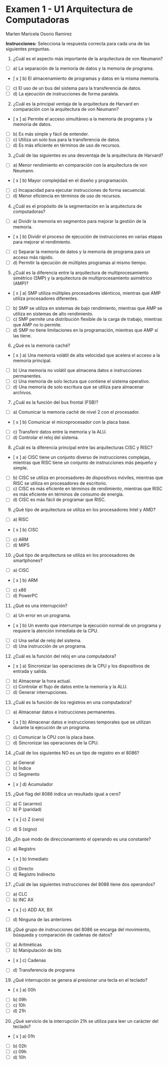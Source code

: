 # Examen 1 - U1 Arquitectura de Computadoras
Marlen Maricela Osorio Ramirez

**Instrucciones:** Selecciona la respuesta correcta para cada una de las siguientes preguntas.

1. ¿Cuál es el aspecto más importante de la arquitectura de von Neumann?

* [ ] a) La separación de la memoria de datos y la memoria de programa.
* [ x ] b) El almacenamiento de programas y datos en la misma memoria.
* [ ] c) El uso de un bus del sistema para la transferencia de datos.
* [ ] d) La ejecución de instrucciones de forma paralela.

2. ¿Cuál es la principal ventaja de la arquitectura de Harvard en comparación con la arquitectura de von Neumann?

* [ x ] a) Permite el acceso simultáneo a la memoria de programa y la memoria de datos.
* [ ] b) Es más simple y fácil de entender.
* [ ] c) Utiliza un solo bus para la transferencia de datos.
* [ ] d) Es más eficiente en términos de uso de recursos.

3. ¿Cuál de las siguientes es una desventaja de la arquitectura de Harvard?

* [ ] a) Menor rendimiento en comparación con la arquitectura de von Neumann.
* [ x ] b) Mayor complejidad en el diseño y programación.
* [ ] c) Incapacidad para ejecutar instrucciones de forma secuencial.
* [ ] d) Menor eficiencia en términos de uso de recursos.

4. ¿Cuál es el propósito de la segmentación en la arquitectura de computadoras?

* [ ] a) Dividir la memoria en segmentos para mejorar la gestión de la memoria.
* [ x ] b) Dividir el proceso de ejecución de instrucciones en varias etapas para mejorar el rendimiento.
* [ ] c) Separar la memoria de datos y la memoria de programa para un acceso más rápido.
* [ ] d) Permitir la ejecución de múltiples programas al mismo tiempo.

5. ¿Cuál es la diferencia entre la arquitectura de multiprocesamiento simétrico (SMP) y la arquitectura de multiprocesamiento asimétrico (AMP)?

* [ x ] a) SMP utiliza múltiples procesadores idénticos, mientras que AMP utiliza procesadores diferentes.
* [ ] b) SMP se utiliza en sistemas de bajo rendimiento, mientras que AMP se utiliza en sistemas de alto rendimiento.
* [ ] c) SMP permite una distribución flexible de la carga de trabajo, mientras que AMP no lo permite.
* [ ] d) SMP no tiene limitaciones en la programación, mientras que AMP sí las tiene.

6. ¿Qué es la memoria caché?

* [ x ] a) Una memoria volátil de alta velocidad que acelera el acceso a la memoria principal.
* [ ] b) Una memoria no volátil que almacena datos e instrucciones permanentes.
* [ ] c) Una memoria de solo lectura que contiene el sistema operativo.
* [ ] d) Una memoria de solo escritura que se utiliza para almacenar archivos.

7. ¿Cuál es la función del bus frontal (FSB)?

* [ ] a) Comunicar la memoria caché de nivel 2 con el procesador.
* [ x ] b) Comunicar el microprocesador con la placa base.
* [ ] c) Transferir datos entre la memoria y la ALU.
* [ ] d) Controlar el reloj del sistema.

8. ¿Cuál es la diferencia principal entre las arquitecturas CISC y RISC?

* [ x ] a) CISC tiene un conjunto diverso de instrucciones complejas, mientras que RISC tiene un conjunto de instrucciones más pequeño y simple.
* [ ] b) CISC se utiliza en procesadores de dispositivos móviles, mientras que RISC se utiliza en procesadores de escritorio.
* [ ] c) CISC es más eficiente en términos de rendimiento, mientras que RISC es más eficiente en términos de consumo de energía.
* [ ] d) CISC es más fácil de programar que RISC.

9. ¿Qué tipo de arquitectura se utiliza en los procesadores Intel y AMD?

* [ ] a) RISC
* [ x ] b) CISC
* [ ] c) ARM
* [ ] d) MIPS

10. ¿Qué tipo de arquitectura se utiliza en los procesadores de smartphones?

* [ ] a) CISC
* [ x ] b) ARM
* [ ] c) x86
* [ ] d) PowerPC

11. ¿Qué es una interrupción?

* [ ] a) Un error en un programa.
* [ x ] b) Un evento que interrumpe la ejecución normal de un programa y requiere la atención inmediata de la CPU.
* [ ] c) Una señal de reloj del sistema.
* [ ] d) Una instrucción de un programa.

12. ¿Cuál es la función del reloj en una computadora?

* [ x ] a) Sincronizar las operaciones de la CPU y los dispositivos de entrada y salida.
* [ ] b) Almacenar la hora actual.
* [ ] c) Controlar el flujo de datos entre la memoria y la ALU.
* [ ] d) Generar interrupciones.

13. ¿Cuál es la función de los registros en una computadora?

* [ ] a) Almacenar datos e instrucciones permanentes.
* [ x ] b) Almacenar datos e instrucciones temporales que se utilizan durante la ejecución de un programa.
* [ ] c) Comunicar la CPU con la placa base.
* [ ] d) Sincronizar las operaciones de la CPU.

14. ¿Cuál de los siguientes NO es un tipo de registro en el 8086?

* [ ] a) General
* [ ] b) Índice
* [ ] c) Segmento
* [ x ] d) Acumulador

15. ¿Qué flag del 8086 indica un resultado igual a cero?

* [ ] a) C (acarreo)
* [ ] b) P (paridad)
* [ x ] c) Z (cero)
* [ ] d) S (signo)

16. ¿En qué modo de direccionamiento el operando es una constante?

* [ ] a) Registro
* [ x ] b) Inmediato
* [ ] c) Directo
* [ ] d) Registro Indirecto

17. ¿Cuál de las siguientes instrucciones del 8086 tiene dos operandos?

* [ ] a) CLC
* [ ] b) INC AX
* [ x ] c) ADD AX, BX
* [ ] d) Ninguna de las anteriores

18. ¿Qué grupo de instrucciones del 8086 se encarga del movimiento, búsqueda y comparación de cadenas de datos?

* [ ] a) Aritméticas
* [ ] b) Manipulación de bits
* [ x ] c) Cadenas
* [ ] d) Transferencia de programa

19. ¿Qué interrupción se genera al presionar una tecla en el teclado?

* [ x ] a) 00h
* [ ] b) 09h
* [ ] c) 10h
* [ ] d) 21h

20. ¿Qué servicio de la interrupción 21h se utiliza para leer un carácter del teclado?

* [ x ] a) 01h
* [ ] b) 02h
* [ ] c) 09h
* [ ] d) 10h
